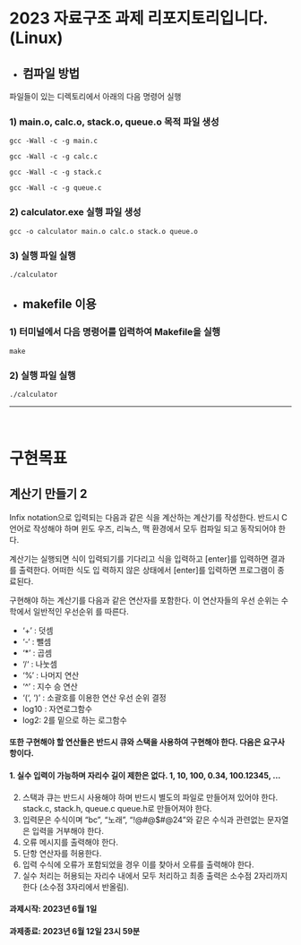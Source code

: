 # **2023 자료구조 과제 리포지토리입니다.(Linux)**


* ## **컴파일 방법**


파일들이 있는 디렉토리에서 아래의 다음 명령어 실행

### **1) main.o, calc.o, stack.o, queue.o 목적 파일 생성**


```gcc -Wall -c -g main.c```

```gcc -Wall -c -g calc.c```

```gcc -Wall -c -g stack.c```

```gcc -Wall -c -g queue.c```


### **2) calculator.exe 실행 파일 생성**

```gcc -o calculator main.o calc.o stack.o queue.o```


### **3) 실행 파일 실행**

```./calculator```

* ## **makefile 이용**

### **1) 터미널에서 다음 명령어를 입력하여 Makefile을 실행**

```make```

### **2) 실행 파일 실행**

```./calculator```<br>




---
<br>


# 구현목표

## 계산기 만들기 2

Infix notation으로 입력되는 다음과 같은 식을 계산하는 계산기를 작성한다. 반드시 C 언어로 작성해야 하며 윈도
우즈, 리눅스, 맥 환경에서 모두 컴파일 되고 동작되어야 한다.

계산기는 실행되면 식이 입력되기를 기다리고 식을 입력하고 [enter]를 입력하면 결과를 출력한다. 어떠한 식도 입
력하지 않은 상태에서 [enter]를 입력하면 프로그램이 종료된다.

구현해야 하는 계산기를 다음과 같은 연산자를 포함한다. 이 연산자들의 우선 순위는 수학에서 일반적인 우선순위
를 따른다.

- ‘+’ : 덧셈
- ‘-‘ : 뺄셈
- ‘*’ : 곱셈
- ‘/‘ : 나눗셈
- ‘%’ : 나머지 연산
- ‘^’ : 지수 승 연산
- ‘(‘, ‘)’ : 소괄호를 이용한 연산 우선 순위 결정
- log10 : 자연로그함수
- log2: 2를 밑으로 하는 로그함수

#### 또한 구현해야 할 연산들은 반드시 큐와 스택을 사용하여 구현해야 한다. 다음은 요구사항이다.

#### 1. 실수 입력이 가능하며 자리수 길이 제한은 없다. 1, 10, 100, 0.34, 100.12345, ...

2. 스택과 큐는 반드시 사용해야 하며 반드시 별도의 파일로 만들어져 있어야 한다. stack.c, stack.h, queue.c
    queue.h로 만들어져야 한다.
3. 입력문은 수식이며 “bc”, “노래”, “!@#@$#@24”와 같은 수식과 관련없는 문자열은 입력을 거부해야 한다.
4. 오류 메시지를 출력해야 한다.
5. 단항 연산자를 허용한다.
6. 입력 수식에 오류가 포함되었을 경우 이를 찾아서 오류를 출력해야 한다.
7. 실수 처리는 허용되는 자리수 내에서 모두 처리하고 최종 출력은 소수점 2자리까지 한다 (소수점 3자리에서
    반올림).


#### 과제시작: 2023년 6월 1일

#### 과제종료: 2023년 6월 12일 23시 59분




